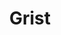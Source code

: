 ---
facebook: https://facebook.com/grist.org
instagram: https://instagram.com/grist
logohandle: grist
sort: grist
title: Grist
twitter: https://x.com/grist
website: https://grist.org/
youtube: https://youtube.com/channel/UC7ga3FLMFOOpMQwaYoW42bw
---